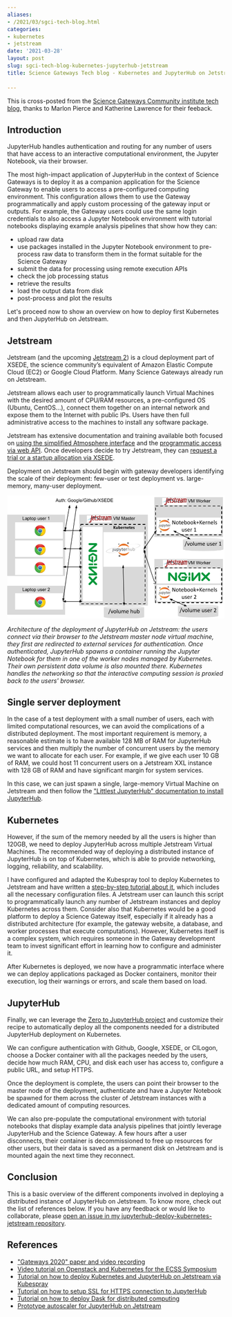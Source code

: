 ```yaml
---
aliases:
- /2021/03/sgci-tech-blog.html
categories:
- kubernetes
- jetstream
date: '2021-03-28'
layout: post
slug: sgci-tech-blog-kubernetes-jupyterhub-jetstream
title: Science Gateways Tech blog - Kubernetes and JupyterHub on Jetstream

---
```


This is cross-posted from the [Science Gateways Community institute tech blog](https://sciencegateways.org/-/tech-blog-kubernetes-and-jupyterhub-on-jetstream), thanks to Marlon Pierce and Katherine Lawrence for their feeback.

## Introduction

JupyterHub handles authentication and routing for any number of users that have access to an interactive computational environment, the Jupyter Notebook, via their browser.

The most high-impact application of JupyterHub in the context of Science Gateways is to deploy it as a companion application for the Science Gateway to enable users to access a pre-configured computing environment. This configuration allows them to use the Gateway programmatically and apply custom processing of the gateway input or outputs. For example, the Gateway users could use the same login credentials to also access a Jupyter Notebook environment with tutorial notebooks displaying example analysis pipelines that show how they can:

*   upload raw data
*   use packages installed in the Jupyter Notebook environment to pre-process raw data to transform them in the format suitable for the Science Gateway
*   submit the data for processing using remote execution APIs
*   check the job processing status
*   retrieve the results
*   load the output data from disk
*   post-process and plot the results

Let's proceed now to show an overview on how to deploy first Kubernetes and then JupyterHub on Jetstream.

## Jetstream

Jetstream (and the upcoming [Jetstream 2](https://news.iu.edu/stories/2020/06/iub/releases/01-jetstream-cloud-computing-awarded-nsf-grant.html)) is a cloud deployment part of XSEDE, the science community’s equivalent of Amazon Elastic Compute Cloud (EC2) or Google Cloud Platform. Many Science Gateways already run on Jetstream.

Jetstream allows each user to programmatically launch Virtual Machines with the desired amount of CPU/RAM resources, a pre-configured OS (Ubuntu, CentOS...), connect them together on an internal network and expose them to the Internet with public IPs. Users have then full administrative access to the machines to install any software package.

Jetstream has extensive documentation and training available both focused on [using the simplified Atmosphere interface](https://jetstream-cloud.org/support/training.php) and the [programmatic access via web API](https://iujetstream.atlassian.net/wiki/spaces/JWT/pages/39682057/Using+the+Jetstream+API). Once developers decide to try Jetstream, they can [request a trial or a startup allocation via XSEDE](https://iujetstream.atlassian.net/wiki/spaces/JWT/pages/49184781/Jetstream+Allocations).

Deployment on Jetstream should begin with gateway developers identifying the scale of their deployment: few-user or test deployment vs. large-memory, many-user deployment.

![](jupyterhub-jetstream.png)

_Architecture of the deployment of JupyterHub on Jetstream: the users connect via their browser to the Jetstream master node virtual machine, they first are redirected to external services for authentication. Once authenticated, JupyterHub spawns a container running the Jupyter Notebook for them in one of the worker nodes managed by Kubernetes. Their own persistent data volume is also mounted there. Kubernetes handles the networking so that the interactive computing session is proxied back to the users' browser._

## Single server deployment

In the case of a test deployment with a small number of users, each with limited computational resources, we can avoid the complications of a distributed deployment.
The most important requirement is memory, a reasonable estimate is to have available 128 MB of RAM for JupyterHub services and then multiply the number of concurrent users by the memory we want to allocate for each user. For example, if we give each user 10 GB of RAM, we could host 11 concurrent users on a Jetstream XXL instance with 128 GB of RAM and have significant margin for system services. 

In this case, we can just spawn a single, large-memory Virtual Machine on Jetstream and then follow the ["Littlest JupyterHub" documentation to install JupyterHub](https://tljh.jupyter.org/en/latest/install/jetstream.html).

## Kubernetes

However, if the sum of the memory needed by all the users is higher than 120GB, we need to deploy JupyterHub across multiple Jetstream Virtual Machines. The recommended way of deploying a distributed instance of JupyterHub is on top of Kubernetes, which is able to provide networking, logging, reliability, and scalability.

I have configured and adapted the Kubespray tool to deploy Kubernetes to Jetstream and have written a [step-by-step tutorial about it](https://zonca.dev/2021/01/kubernetes-jetstream-kubespray.html), which includes all the necessary configuration files. A Jetstream user can launch this script to programmatically launch any number of Jetstream instances and deploy Kubernetes across them. Consider also that Kubernetes would be a good platform to deploy a Science Gateway itself, especially if it already has a distributed architecture (for example, the gateway website, a database, and worker processes that execute computations). However, Kubernetes itself is a complex system, which requires someone in the Gateway development team to invest significant effort in learning how to configure and administer it.

After Kubernetes is deployed, we now have a programmatic interface where we can deploy applications packaged as Docker containers, monitor their execution, log their warnings or errors, and scale them based on load.

## JupyterHub

Finally, we can leverage the [Zero to JupyterHub project](https://zero-to-jupyterhub.readthedocs.io/) and customize their recipe to automatically deploy all the components needed for a distributed JupyterHub deployment on Kubernetes.

We can configure authentication with Github, Google, XSEDE, or CILogon, choose a Docker container with all the packages needed by the users, decide how much RAM, CPU, and disk each user has access to, configure a public URL, and setup HTTPS.

Once the deployment is complete, the users can point their browser to the master node of the deployment, authenticate and have a Jupyter Notebook be spawned for them across the cluster of Jetstream instances with a dedicated amount of computing resources.

We can also pre-populate the computational environment with tutorial notebooks that display example data analysis pipelines that jointly leverage JupyterHub and the Science Gateway. A few hours after a user disconnects, their container is decommissioned to free up resources for other users, but their data is saved as a permanent disk on Jetstream and is mounted again the next time they reconnect.

## Conclusion

This is a basic overview of the different components involved in deploying a distributed instance of JupyterHub on Jetstream. To know more, check out the list of references below. If you have any feedback or would like to collaborate, please [open an issue in my jupyterhub-deploy-kubernetes-jetstream repository](https://github.com/zonca/jupyterhub-deploy-kubernetes-jetstream/issues/new).

## References

*   ["Gateways 2020" paper and video recording](https://zonca.dev/2020/09/gateways-2020-paper.html)
*   [Video tutorial on Openstack and Kubernetes for the ECSS Symposium](https://www.youtube.com/watch?v=jiYw4g4RX-w)
*   [Tutorial on how to deploy Kubernetes and JupyterHub on Jetstream via Kubespray](https://zonca.dev/2021/01/kubernetes-jetstream-kubespray.html)
*   [Tutorial on how to setup SSL for HTTPS connection to JupyterHub](https://zonca.dev/2020/03/setup-https-kubernetes-letsencrypt.html)
*   [Tutorial on how to deploy Dask for distributed computing](https://zonca.dev/2020/08/dask-gateway-jupyterhub.html)
*   [Prototype autoscaler for JupyterHub on Jetstream](https://zonca.dev/2021/01/autoscaling_script_kubespray_jupyterhub.html)
